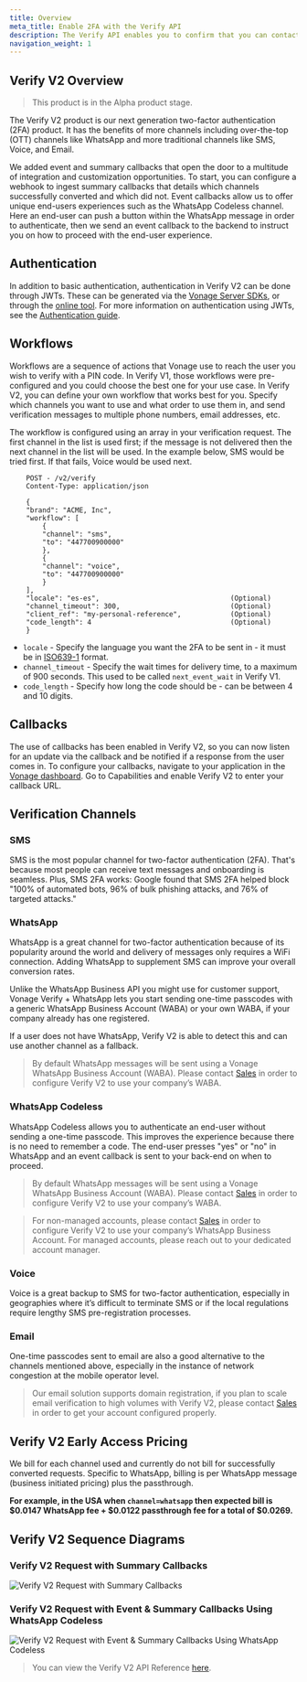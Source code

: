 ```yaml
---
title: Overview
meta_title: Enable 2FA with the Verify API
description: The Verify API enables you to confirm that you can contact a user at a specific number.
navigation_weight: 1
---
```

## Verify V2 Overview

> This product is in the Alpha product stage.

The Verify V2 product is our next generation two-factor authentication (2FA) product. It has the benefits of more channels including over-the-top (OTT) channels like WhatsApp and more traditional channels like SMS, Voice, and Email.

We added event and summary callbacks that open the door to a multitude of integration and customization opportunities. To start, you can configure a webhook to ingest summary callbacks that details which channels successfully converted and which did not. Event callbacks allow us to offer unique end-users experiences such as the WhatsApp Codeless channel. Here an end-user can push a button within the WhatsApp message in order to authenticate, then we send an event callback to the backend to instruct you on how to proceed with the end-user experience.

## Authentication

In addition to basic authentication, authentication in Verify V2 can be done through JWTs. These can be generated via the [Vonage Server SDKs](/conversation/guides/jwt-acl), or through the [online tool](/jwt). For more information on authentication using JWTs, see the [Authentication guide](/getting-started/concepts/authentication).

## Workflows

Workflows are a sequence of actions that Vonage use to reach the user you wish to verify with a PIN code. In Verify V1, those workflows were pre-configured and you could choose the best one for your use case. In Verify V2, you can define your own workflow that works best for you. Specify which channels you want to use and what order to use them in, and send verification messages to multiple phone numbers, email addresses, etc.

The workflow is configured using an array in your verification request. The first channel in the list is used first; if the message is not delivered then the next channel in the list will be used. In the example below, SMS would be tried first. If that fails, Voice would be used next.

```http
    POST - /v2/verify
    Content-Type: application/json
    
    {
    "brand": "ACME, Inc",
    "workflow": [
        {
        "channel": "sms",
        "to": "447700900000"
        },
        {
        "channel": "voice",
        "to": "447700900000"
        }
    ],
    "locale": "es-es",                                (Optional)
    "channel_timeout": 300,                           (Optional)
    "client_ref": "my-personal-reference",            (Optional) 
    "code_length": 4                                  (Optional) 
    }
```

* `locale` - Specify the language you want the 2FA to be sent in - it must be in [ISO639-1](https://en.wikipedia.org/wiki/List_of_ISO_639-1_codes) format.
* `channel_timeout` - Specify the wait times for delivery time, to a maximum of 900 seconds. This used to be called `next_event_wait` in Verify V1.
* `code_length` - Specify how long the code should be - can be between 4 and 10 digits.

## Callbacks

The use of callbacks has been enabled in Verify V2, so you can now listen for an update via the callback and be notified if a response from the user comes in. To configure your callbacks, navigate to your application in the [Vonage dashboard](https://dashboard.nexmo.com/applications). Go to Capabilities and enable Verify V2 to enter your callback URL.

## Verification Channels

### SMS

SMS is the most popular channel for two-factor authentication (2FA). That's because most people can receive text messages and onboarding is seamless. Plus, SMS 2FA works: Google found that SMS 2FA helped block "100% of automated bots, 96% of bulk phishing attacks, and 76% of targeted attacks."

### WhatsApp

WhatsApp is a great channel for two-factor authentication because of its popularity around the world and delivery of messages only requires a WiFi connection. Adding WhatsApp to supplement SMS can improve your overall conversion rates.

Unlike the WhatsApp Business API you might use for customer support, Vonage Verify + WhatsApp lets you start sending one-time passcodes with a generic WhatsApp Business Account (WABA) or your own WABA, if your company already has one registered.

If a user does not have WhatsApp, Verify V2 is able to detect this and can use another channel as a fallback.

> By default WhatsApp messages will be sent using a Vonage WhatsApp Business Account (WABA). Please contact [Sales](https://www.vonage.com/communications-apis/contact-api/) in order to configure Verify V2 to use your company’s WABA.

### WhatsApp Codeless

WhatsApp Codeless allows you to authenticate an end-user without sending a one-time passcode. This improves the experience because there is no need to remember a code. The end-user presses "yes" or "no" in WhatsApp and an event callback is sent to your back-end on when to proceed.

> By default WhatsApp messages will be sent using a Vonage WhatsApp Business Account (WABA). Please contact [Sales](https://www.vonage.com/communications-apis/contact-api/) in order to configure Verify V2 to use your company’s WABA.

> For non-managed accounts, please contact [Sales](https://www.vonage.com/communications-apis/contact-api/) in order to configure Verify V2 to use your company’s WhatsApp Business Account. For managed accounts, please reach out to your dedicated account manager.

### Voice

Voice is a great backup to SMS for two-factor authentication, especially in geographies where it’s difficult to terminate SMS or if the local regulations require lengthy SMS pre-registration processes.

### Email

One-time passcodes sent to email are also a good alternative to the channels mentioned above, especially in the instance of network congestion at the mobile operator level.

> Our email solution supports domain registration, if you plan to scale email verification to high volumes with Verify V2, please contact [Sales](https://www.vonage.com/communications-apis/contact-api/) in order to get your account configured properly.

## Verify V2 Early Access Pricing

We bill for each channel used and currently do not bill for successfully converted requests. Specific to WhatsApp, billing is per WhatsApp message (business initiated pricing) plus the passthrough.

**For example, in the USA when ``channel=whatsapp`` then expected bill is $0.0147 WhatsApp fee + $0.0122 passthrough fee for a total of $0.0269.**

## Verify V2 Sequence Diagrams

### Verify V2 Request with Summary Callbacks

![Verify V2 Request with Summary Callbacks](/images/verifyv2_request_summary_callbacks.png)

### Verify V2 Request with Event & Summary Callbacks Using WhatsApp Codeless

![Verify V2 Request with Event & Summary Callbacks Using WhatsApp Codeless](/images/verifyv2_whatsapp_sequence_diagram.png)

> You can view the Verify V2 API Reference [here](/api/verify.v2).
